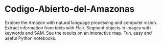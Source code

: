# Codigo-Abierto-del-Amazonas
Explore the Amazon with natural language processing and computer vision. Extract information from texts with Flair. Segment objects in images with keywords and SAM. See the results on an interactive map. Fun, easy and useful Python notebooks.
